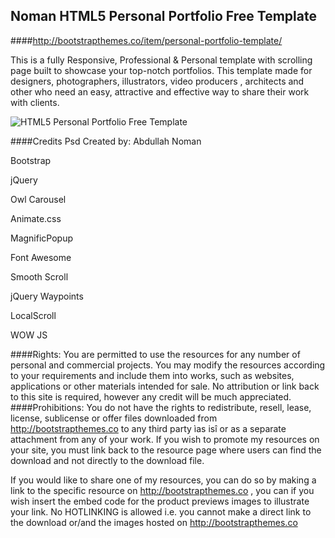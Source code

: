 ## Noman HTML5 Personal Portfolio Free Template



####http://bootstrapthemes.co/item/personal-portfolio-template/


This is a fully Responsive, Professional & Personal template with scrolling page built to showcase your top-notch portfolios. 
This template made for designers, photographers, illustrators, video producers , architects and other who need an easy, 
attractive and effective way to share their work with clients.


![HTML5 Personal Portfolio Free Template](https://raw.githubusercontent.com/bootstrapthemesco/noman-personal-portfolio/master/abdullah_noman.jpg)




####Credits
Psd Created by: Abdullah Noman

Bootstrap

jQuery

Owl Carousel

Animate.css

MagnificPopup

Font Awesome

Smooth Scroll

jQuery Waypoints 

LocalScroll  

WOW JS













####Rights: 
You are permitted to use the resources for any number of personal and commercial projects.
You may modify the resources according to your requirements and include them into works, 
such as websites, applications or other materials intended for sale. No attribution or 
link back to this site is required, however any credit will be much appreciated.
####Prohibitions:
You do not have the rights to redistribute, resell, lease, license, sublicense or offer 
files downloaded from http://bootstrapthemes.co to any third party ìas isî or as a separate attachment 
from any of your work. If you wish to promote my resources on your site, you must link back 
to the resource page where users can find the download and not directly to the download file.

If you would like to share one of my resources, you can do so by making a link to the specific 
resource on http://bootstrapthemes.co , you can if you wish insert the embed code for the product previews images to illustrate your link. 
No HOTLINKING is allowed i.e. you cannot make a direct link to the download or/and the images hosted on http://bootstrapthemes.co
